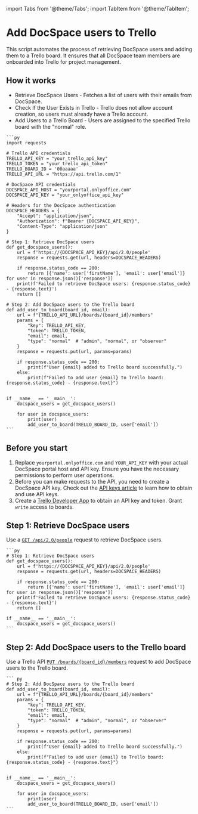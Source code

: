 import Tabs from '@theme/Tabs';
import TabItem from '@theme/TabItem';

# Add DocSpace users to Trello
This script automates the process of retrieving DocSpace users and adding them to a Trello board. It ensures that all DocSpace team members are onboarded into Trello for project management.

## How it works
- Retrieve DocSpace Users - Fetches a list of users with their emails from DocSpace.
- Check If the User Exists in Trello - Trello does not allow account creation, so users must already have a Trello account.
- Add Users to a Trello Board - Users are assigned to the specified Trello board with the "normal" role.

<Tabs>
  <TabItem value="py" label="Python">

    ```py
    import requests

    # Trello API credentials
    TRELLO_API_KEY = "your_trello_api_key"
    TRELLO_TOKEN = "your_trello_api_token"
    TRELLO_BOARD_ID = '00aaaaa'
    TRELLO_API_URL = "https://api.trello.com/1"

    # DocSpace API credentials
    DOCSPACE_API_HOST = "yourportal.onlyoffice.com"
    DOCSPACE_API_KEY = "your_onlyoffice_api_key"

    # Headers for the DocSpace authentication
    DOCSPACE_HEADERS = {
        "Accept": "application/json",
        "Authorization": f"Bearer {DOCSPACE_API_KEY}",
        "Content-Type": "application/json"
    }

    # Step 1: Retrieve DocSpace users
    def get_docspace_users():
        url = f'https://{DOCSPACE_API_KEY}/api/2.0/people'
        response = requests.get(url, headers=DOCSPACE_HEADERS)
        
        if response.status_code == 200:
            return [{'name': user['firstName'], 'email': user['email']} for user in response.json()['response']]
        print(f'Failed to retrieve DocSpace users: {response.status_code} - {response.text}')
        return []

    # Step 2: Add DocSpace users to the Trello board
    def add_user_to_board(board_id, email):
        url = f"{TRELLO_API_URL}/boards/{board_id}/members"
        params = {
            "key": TRELLO_API_KEY,
            "token": TRELLO_TOKEN,
            "email": email,
            "type": "normal"  # "admin", "normal", or "observer"
        }
        response = requests.put(url, params=params)

        if response.status_code == 200:
            print(f"User {email} added to Trello board successfully.")
        else:
            print(f"Failed to add user {email} to Trello board: {response.status_code} - {response.text}")


    if __name__ == '__main__':
        docspace_users = get_docspace_users()
        
        for user in docspace_users:
            print(user)
            add_user_to_board(TRELLO_BOARD_ID, user['email'])
    ```

  </TabItem>
</Tabs>

## Before you start
1. Replace `yourportal.onlyoffice.com` and `YOUR_API_KEY` with your actual DocSpace portal host and API key. Ensure you have the necessary permissions to perform user operations.
2. Before you can make requests to the API, you need to create a DocSpace API key. Check out the [API keys article](../../../get-started/authentication/api-keys/) to learn how to obtain and use API keys.
3. Create a [Trello Developer App](https://developer.atlassian.com/cloud/trello/power-ups/rest-api-client/) to obtain an API key and token. Grant `write` access to boards.

## Step 1: Retrieve DocSpace users
Use a [`GET /api/2.0/people`](../../../usage-api/get-all-profiles) request to retrieve DocSpace users.

<Tabs>
  <TabItem value="py" label="Python">

    ```py
    # Step 1: Retrieve DocSpace users
    def get_docspace_users():
        url = f'https://{DOCSPACE_API_KEY}/api/2.0/people'
        response = requests.get(url, headers=DOCSPACE_HEADERS)
        
        if response.status_code == 200:
            return [{'name': user['firstName'], 'email': user['email']} for user in response.json()['response']]
        print(f'Failed to retrieve DocSpace users: {response.status_code} - {response.text}')
        return []
    
    if __name__ == '__main__':
        docspace_users = get_docspace_users()
    ```

  </TabItem>
</Tabs>

## Step 2: Add DocSpace users to the Trello board
Use a Trello API [`PUT /boards/{board_id}/members`](https://developer.atlassian.com/cloud/trello/rest/api-group-boards/#api-boards-id-members-put) request to add DocSpace users to the Trello board.

<Tabs>
  <TabItem value="py" label="Python">

    ``` py
    # Step 2: Add DocSpace users to the Trello board
    def add_user_to_board(board_id, email):
        url = f"{TRELLO_API_URL}/boards/{board_id}/members"
        params = {
            "key": TRELLO_API_KEY,
            "token": TRELLO_TOKEN,
            "email": email,
            "type": "normal"  # "admin", "normal", or "observer"
        }
        response = requests.put(url, params=params)

        if response.status_code == 200:
            print(f"User {email} added to Trello board successfully.")
        else:
            print(f"Failed to add user {email} to Trello board: {response.status_code} - {response.text}")


    if __name__ == '__main__':
        docspace_users = get_docspace_users()
        
        for user in docspace_users:
            print(user)
            add_user_to_board(TRELLO_BOARD_ID, user['email'])
    ```

  </TabItem>
</Tabs>

